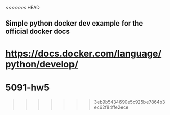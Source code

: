 <<<<<<< HEAD
## Simple python docker dev example for the official docker docs
https://docs.docker.com/language/python/develop/
=======
# 5091-hw5
>>>>>>> 3eb9b5434690e5c925be7864b3ec62f84ffe2ece
